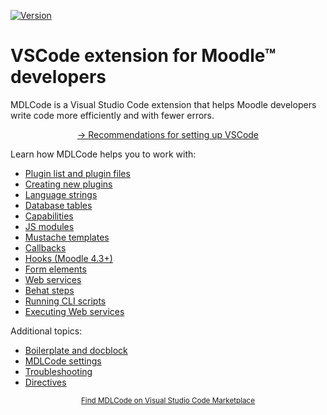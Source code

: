 [![Version](https://img.shields.io/visual-studio-marketplace/v/LMSCloud.mdlcode)](https://marketplace.visualstudio.com/items?itemName=LMSCloud.mdlcode)


# VSCode extension for Moodle™ developers

MDLCode is a Visual Studio Code extension that helps Moodle developers write code
more efficiently and with fewer errors.

<p align="center"><a href="../tutorials/setup.md">-&gt; Recommendations for setting up VSCode</a></p>

<!-- START TOC -->

Learn how MDLCode helps you to work with:
- [Plugin list and plugin files](pluginfiles.md)
- [Creating new plugins](newplugin.md)
- [Language strings](strings.md)
- [Database tables](dbtables.md)
- [Capabilities](capabilities.md)
- [JS modules](jsmodules.md)
- [Mustache templates](templates.md)
- [Callbacks](callbacks.md)
- [Hooks (Moodle 4.3+)](hooks.md)
- [Form elements](formelements.md)
- [Web services](webservices.md)
- [Behat steps](behat.md)
- [Running CLI scripts](runcli.md)
- [Executing Web services](executews.md)

Additional topics:
- [Boilerplate and docblock](boilerplate.md)
- [MDLCode settings](settings.md)
- [Troubleshooting](troubleshooting.md)
- [Directives](directives.md)

<!-- END TOC -->

<p align="center">
<a href="https://marketplace.visualstudio.com/items?itemName=LMSCloud.mdlcode" target="_blank"><small>Find MDLCode on Visual Studio Code Marketplace</small></a><span class="external-link-icon"></span>
</p>